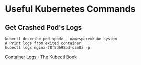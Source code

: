 # Useful Kubernetes Commands

## Get Crashed Pod's Logs

```
kubectl describe pod <pod> --namespace=kube-system
# Print logs from exited container
kubectl logs nginx-78f5d695bd-czm8z -p
```

[Container Logs · The Kubectl Book](https://kubectl.docs.kubernetes.io/pages/container_debugging/container_logs.html)
